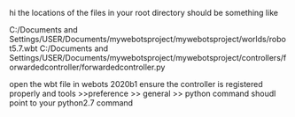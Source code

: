 hi the locations of the files in your root directory should be something like

C:/Documents and Settings/USER/Documents/mywebotsproject/mywebotsproject/worlds/robot5.7.wbt
C:/Documents and Settings/USER/Documents/mywebotsproject/mywebotsproject/controllers/forwardedcontroller/forwardedcontroller.py

open the wbt file in webots 2020b1
ensure the controller is registered properly
and tools >>preference >> general >> python command shoudl point to your python2.7 command
